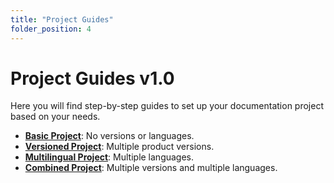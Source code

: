 ```yaml
---
title: "Project Guides"
folder_position: 4
---
```


# Project Guides v1.0

Here you will find step-by-step guides to set up your documentation project based on your needs.

- **[Basic Project](./01-basic-project.md)**: No versions or languages.
- **[Versioned Project](./02-versioned-project.md)**: Multiple product versions.
- **[Multilingual Project](./03-multilingual-project.md)**: Multiple languages.
- **[Combined Project](./04-combined-project.md)**: Multiple versions and multiple languages.
